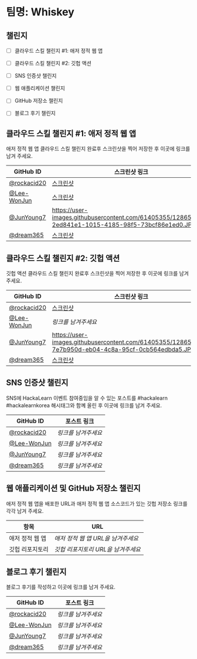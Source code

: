 # 팀명: Whiskey #

## 챌린지 ##

* [ ] 클라우드 스킬 챌린지 #1: 애저 정적 웹 앱
* [ ] 클라우드 스킬 챌린지 #2: 깃헙 액션
* [ ] SNS 인증샷 챌린지
* [ ] 웹 애플리케이션 챌린지
* [ ] GitHub 저장소 챌린지
* [ ] 블로그 후기 챌린지


## 클라우드 스킬 챌린지 #1: 애저 정적 웹 앱 ##

애저 정적 웹 앱 클라우드 스킬 챌린지 완료후 스크린샷을 찍어 저장한 후 이곳에 링크를 남겨 주세요.

| GitHub ID | 스크린샷 링크 |
| --------- | ------------- |
| [@rockacid20](https://github.com/rockacid20) | [스크린샷](https://user-images.githubusercontent.com/88379815/128871248-0f997076-588a-4326-a868-a35e0b22fb02.png) |
| [@Lee-WonJun](https://github.com/Lee-WonJun) | [스크린샷](https://user-images.githubusercontent.com/10369528/129346169-d909d24b-829a-40ff-9281-c364b1d8cf44.png) |
| [@JunYoung7](https://github.com/JunYoung7) | https://user-images.githubusercontent.com/61405355/128654322-2ed841e1-1015-4185-98f5-73bcf86e1ed0.JPG |
| [@dream365](https://github.com/dream365) | [스크린샷](https://user-images.githubusercontent.com/16471779/128630966-77804c87-24c4-4efb-9fce-8aea04f58fdf.PNG) |




## 클라우드 스킬 챌린지 #2: 깃헙 액션 ##

깃헙 액션 클라우드 스킬 챌린지 완료후 스크린샷을 찍어 저장한 후 이곳에 링크를 남겨 주세요.

| GitHub ID | 스크린샷 링크 |
| --------- | ------------- |
| [@rockacid20](https://github.com/rockacid20) | [스크린샷](https://user-images.githubusercontent.com/88379815/128871891-1f318412-e24a-40cd-80f9-70eab7a987ab.png) |
| [@Lee-WonJun](https://github.com/Lee-WonJun) | *링크를 남겨주세요* |
| [@JunYoung7](https://github.com/JunYoung7) | https://user-images.githubusercontent.com/61405355/128654541-7e7b950d-eb04-4c8a-95cf-0cb564edbda5.JPG |
| [@dream365](https://github.com/dream365) | [스크린샷](https://user-images.githubusercontent.com/16471779/128631237-572fc3dc-eceb-4888-aa4d-9e50a7aeecf7.PNG) |



## SNS 인증샷 챌린지 ##

SNS에 HackaLearn 이벤트 참여중임을 알 수 있는 포스트를 #hackalearn #hackalearnkorea 해시태그와 함꼐 올린 후 이곳에 링크를 남겨 주세요.

| GitHub ID | 포스트 링크 |
| --------- | ------------- |
| [@rockacid20](https://github.com/rockacid20) | *링크를 남겨주세요* |
| [@Lee-WonJun](https://github.com/Lee-WonJun) | *링크를 남겨주세요* |
| [@JunYoung7](https://github.com/JunYoung7) | *링크를 남겨주세요* |
| [@dream365](https://github.com/dream365) | *링크를 남겨주세요* |



## 웹 애플리케이션 및 GitHub 저장소 챌린지 ##

애저 정적 웹 앱을 배포한 URL과 애저 정적 웹 앱 소스코드가 있는 깃헙 저장소 링크를 각각 남겨 주세요.

| 항목            | URL                                |
| --------------- | ---------------------------------- |
| 애저 정적 웹 앱 | *애저 정적 웹 앱 URL을 남겨주세요* |
| 깃헙 리포지토리 | *깃헙 리포지토리 URL을 남겨주세요* |


## 블로그 후기 챌린지 ##

블로그 후기를 작성하고 이곳에 링크를 남겨 주세요.

| GitHub ID | 포스트 링크 |
| --------- | ------------- |
| [@rockacid20](https://github.com/rockacid20) | *링크를 남겨주세요* |
| [@Lee-WonJun](https://github.com/Lee-WonJun) | *링크를 남겨주세요* |
| [@JunYoung7](https://github.com/JunYoung7) | *링크를 남겨주세요* |
| [@dream365](https://github.com/dream365) | *링크를 남겨주세요* |
